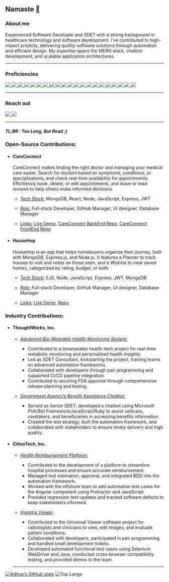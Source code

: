 ## Namaste 🙏 

<h3>About me</h3>
 Experienced Software Developer and SDET with a strong background in healthcare technology and software development. I’ve contributed to high-impact projects, delivering quality software solutions through automation and efficient design. My expertise spans the MERN stack, chatbot development, and scalable application architectures.

<hr>
  <div>
      <h3>Proficiencies</h3>
      <a href="#"><img src="https://img.shields.io/badge/-HTML5-E34F26?style=flat-square&logo=html5&logoColor=white" />  </a>
      <a href="#"><img src="https://img.shields.io/badge/Notion-%23000000.svg?style=flat-square&for-the-badge&logo=notion&logoColor=white" />  </a>
      <a href="#"><img src="https://img.shields.io/badge/-CSS3-1572B6?style=flat-square&logo=css3" />  </a>
      <a href="#"><img src="https://img.shields.io/badge/-JavaScript-F7DF1E?style=flat-square&logo=javascript&logoColor=black" />  </a>
      <a href="#"><img src="https://img.shields.io/badge/-React-61DAFB?style=flat-square&logo=React&logoColor=black" />  </a>
      <a href="#"><img src="https://img.shields.io/badge/-NodeJS-339933?style=flat-square&logo=Node.js&logoColor=white" />  </a>
      <a href="#"><img src="https://img.shields.io/badge/-Python3-3776AB?style=flat-square&logo=Python&logoColor=white" />  </a>
      <a href="#"><img src="https://img.shields.io/badge/-React_Router-CA4245?style=flat-square&for-the-badge&logo=react-router&logoColor=white" />  </a>
      <a href="#"><img src="https://img.shields.io/badge/-Express.js-404D59?style=flat-square&for-the-badge" />  </a>
      <a href="#"><img src="https://img.shields.io/badge/-Django-092E20?style=flat-square&logo=django" />  </a>
      <a href="#"><img src="https://img.shields.io/badge/-PostgreSQL-336791?style=flat-square&logo=postgresql" />  </a>
      <a href="#"><img src="https://img.shields.io/badge/-MongoDB-white?style=flat-square&logo=mongodb" />  </a>
      <a href="#"><img src="https://img.shields.io/badge/Amazon%20AWS-232F3E?style=flat-square&logo=amazon-aws" />  </a>
      <a href="#"><img src="https://img.shields.io/badge/-jQuery-0769AD?style=flat-square&logo=jQuery" />  </a>
      <a href="#"><img src="https://img.shields.io/badge/-Bootstrap-563D7C?style=flat-square&logo=bootstrap" />  </a>
      <a href="#"><img src="https://img.shields.io/badge/-Material_UI-0081CB?style=flat-square&logo=material-ui" />  </a>
      <a href="#"><img src="https://img.shields.io/badge/-Git-black?style=flat-square&logo=git" />  </a>
      <a href="#"><img src="https://img.shields.io/badge/-Postman-FF6C37?style=flat-square&logo=Postman&logoColor=white" />  </a>
      <a href="#"><img src="https://img.shields.io/badge/-Heroku-430098?style=flat-square&logo=heroku" />  </a>
      <a href="#"><img src="https://img.shields.io/badge/-Markdown-000000?style=flat-square&logo=Markdown&logoColor=white" />  </a>
      <a href="#"><img src="https://img.shields.io/badge/-VS_Code-007ACC?style=flat-square&logo=visual-studio-code" />  </a>
    </div>
</div>

<hr>
  <div>
    <h3>Reach out</h3>
    <a href="[https://www.linkedin.com/in/benjamintmanley/](https://www.linkedin.com/in/aditya-sharma-3a0b6a190/)"><img src="https://img.shields.io/badge/-LinkedIn-0077B5?style=flat-square&logo=LinkedIn&logoColor=white" />  </a>
    <a href="mailto: pssharma.aditya@gmail.com"><img src="https://img.shields.io/badge/-Gmail-D14836?style=flat-square&logo=Gmail&logoColor=white" />  </a>
  </div>

<hr>
<h5>TL;BR : Too Long, But Read ;) </h5>
<h3>Open-Source Contributions: </h3>
 
  - <h4>CareConnect</h4> CareConnect makes finding the right doctor and managing your medical care easier. Search for doctors based on symptoms, conditions, or specializations, and check real-time availability for appointments. Effortlessly book, delete, or edit appointments, and leave or read reviews to help others make informed decisions.
    
      - <ins>*Tech Stack:*</ins> MongoDB, React, Node, JavaScript, Express, JWT
        
      - <ins>*Role:*</ins> Full-stack Developer, GitHub Manager, UI designer, Database Manager
        
      - <ins>*Links:*</ins>   [Live Demo](https://care-connect-health.netlify.app/),  [CareConnect BackEnd Repo](https://github.com/techbyadi/careconnect-back-end), [CareConnect FrontEnd Repo](https://github.com/techbyadi/careconnect-front-end)

 - <h4>HouseHop</h4> HouseHop is an app that helps homebuyers organize their journey, built with MongoDB, Express.js, and Node.js. It features a Planner to track houses to visit and notes on those seen, and a Wishlist to view saved homes, categorized by rating, budget, or both.
 
      - <ins>*Tech Stack:*</ins> EJS, Node, JavaScript, Express, JWT, MongoDB
        
      - <ins>*Role:*</ins> Full-stack Developer, GitHub Manager, UI designer, Database Manager
        
      - <ins>*Links:*</ins>   [Live Demo](https://house-hop-fdf44d2c76d6.herokuapp.com), [Repo](https://github.com/techbyadi/house-hop)

 
<h3>Industry Contributions: </h3>

- <h4>ThoughtWorks, Inc.</h4>

  - <ins>*Advanced Bio-Wearable Health Monitoring System:*</ins>
    - Contributed to a biowearable health-tech project for real-time metabolic monitoring and personalized health insights.
    - Led as SDET Consultant, kickstarting the project, training teams on advanced automation frameworks.
    - Collaborated with developers through pair programming and supported CI/CD pipeline integration.
    - Contributed to securing FDA approval through comprehensive release planning and testing.
    
  - <ins>*Government Agency’s Benefit Assistance Chatbot:*</ins>
    -   Served as Senior SDET, developed a chatbot using Microsoft PVA/Bot Framework/JavaScript/Ruby to assist veterans, caretakers, and beneficiaries in accessing benefits information.
    -   Created the test strategy, built the automation framework, and collaborated with stakeholders to ensure timely delivery and high quality.
- <h4>CitiusTech, Inc.</h4>

  - <ins>*Health Reimbursement Platform:*</ins>
    -  Contributed to the development of a platform to streamline hospital processes and ensure accurate reimbursement.
    -  Managed test estimation, approval, and integrated BDD into the automation framework.
    -  Worked with the offshore team to add automation test cases for the Angular component using Protractor and JavaScript.
    -  Provided regression test updates and tracked software defects to keep stakeholders informed.
    
  - <ins>*Imaging Viewer:*</ins>
    - Contributed to the Universal Viewer software project for radiologists and clinicians to view, edit images, and evaluate patient conditions.
    - Collaborated with developers, participated in pair programming, and handled small development tickets.
    - Developed automated functional test cases using Selenium WebDriver and Java, conducted cross-browser compatibility testing, and provided demos to the team.

  <hr>

[![Aditya's GitHub stats](https://github-readme-stats.vercel.app/api?username=techbyadi)](https://github.com/techbyadi/github-readme-stats)   ![Top Langs](https://github-readme-stats.vercel.app/api/top-langs/?username=techbyadi&layout=compact)


